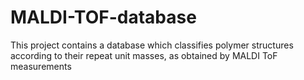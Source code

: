 # MALDI-TOF-database
 This project contains a database which classifies polymer structures according to their repeat unit masses, as obtained by MALDI ToF measurements
